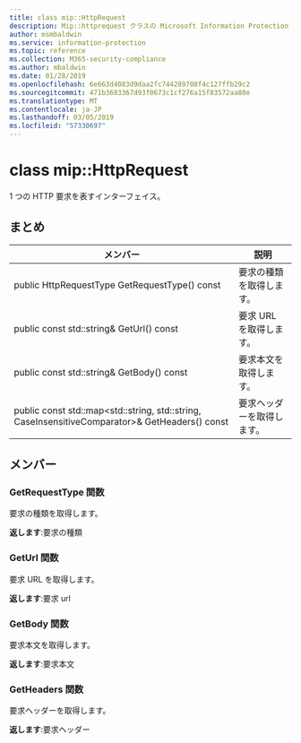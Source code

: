 ```yaml
---
title: class mip::HttpRequest
description: Mip::httprequest クラスの Microsoft Information Protection (MIP) SDK について説明します。
author: msmbaldwin
ms.service: information-protection
ms.topic: reference
ms.collection: M365-security-compliance
ms.author: mbaldwin
ms.date: 01/28/2019
ms.openlocfilehash: 6e663d4083d9daa2fc744289708f4c127ffb29c2
ms.sourcegitcommit: 471b3683367d93f0673c1cf276a15f83572aa80e
ms.translationtype: MT
ms.contentlocale: ja-JP
ms.lasthandoff: 03/05/2019
ms.locfileid: "57330697"
---
```

# <a name="class-miphttprequest"></a>class mip::HttpRequest 
1 つの HTTP 要求を表すインターフェイス。
  
## <a name="summary"></a>まとめ
 メンバー                        | 説明                                
--------------------------------|---------------------------------------------
public HttpRequestType GetRequestType() const  |  要求の種類を取得します。
public const std::string& GetUrl() const  |  要求 URL を取得します。
public const std::string& GetBody() const  |  要求本文を取得します。
public const std::map\<std::string, std::string, CaseInsensitiveComparator\>& GetHeaders() const  |  要求ヘッダーを取得します。
  
## <a name="members"></a>メンバー
  
### <a name="getrequesttype-function"></a>GetRequestType 関数
要求の種類を取得します。

  
**返します**:要求の種類
  
### <a name="geturl-function"></a>GetUrl 関数
要求 URL を取得します。

  
**返します**:要求 url
  
### <a name="getbody-function"></a>GetBody 関数
要求本文を取得します。

  
**返します**:要求本文
  
### <a name="getheaders-function"></a>GetHeaders 関数
要求ヘッダーを取得します。

  
**返します**:要求ヘッダー
